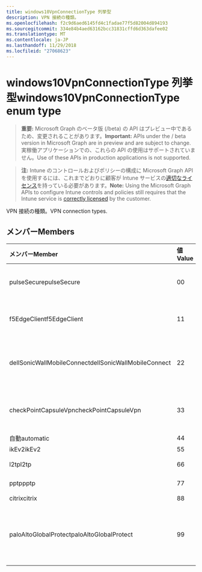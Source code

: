 ```yaml
---
title: windows10VpnConnectionType 列挙型
description: VPN 接続の種類。
ms.openlocfilehash: f2c9d6aed6145fd4c1fadae77f5d82004d894193
ms.sourcegitcommit: 334e84b4aed63162bcc31831cffd6d363dafee02
ms.translationtype: MT
ms.contentlocale: ja-JP
ms.lasthandoff: 11/29/2018
ms.locfileid: "27068623"
---
```

# <a name="windows10vpnconnectiontype-enum-type"></a><span data-ttu-id="cef45-103">windows10VpnConnectionType 列挙型</span><span class="sxs-lookup"><span data-stu-id="cef45-103">windows10VpnConnectionType enum type</span></span>

> <span data-ttu-id="cef45-104">**重要:** Microsoft Graph のベータ版 (/beta) の API はプレビュー中であるため、変更されることがあります。</span><span class="sxs-lookup"><span data-stu-id="cef45-104">**Important:** APIs under the / beta version in Microsoft Graph are in preview and are subject to change.</span></span> <span data-ttu-id="cef45-105">実稼働アプリケーションでの、これらの API の使用はサポートされていません。</span><span class="sxs-lookup"><span data-stu-id="cef45-105">Use of these APIs in production applications is not supported.</span></span>

> <span data-ttu-id="cef45-106">**注:** Intune のコントロールおよびポリシーの構成に Microsoft Graph API を使用するには、これまでどおりに顧客が Intune サービスの[適切なライセンス](https://go.microsoft.com/fwlink/?linkid=839381)を持っている必要があります。</span><span class="sxs-lookup"><span data-stu-id="cef45-106">**Note:** Using the Microsoft Graph APIs to configure Intune controls and policies still requires that the Intune service is [correctly licensed](https://go.microsoft.com/fwlink/?linkid=839381) by the customer.</span></span>

<span data-ttu-id="cef45-107">VPN 接続の種類。</span><span class="sxs-lookup"><span data-stu-id="cef45-107">VPN connection types.</span></span>
## <a name="members"></a><span data-ttu-id="cef45-108">メンバー</span><span class="sxs-lookup"><span data-stu-id="cef45-108">Members</span></span>
|<span data-ttu-id="cef45-109">メンバー</span><span class="sxs-lookup"><span data-stu-id="cef45-109">Member</span></span>|<span data-ttu-id="cef45-110">値</span><span class="sxs-lookup"><span data-stu-id="cef45-110">Value</span></span>|<span data-ttu-id="cef45-111">説明</span><span class="sxs-lookup"><span data-stu-id="cef45-111">Description</span></span>|
|:---|:---|:---|
|<span data-ttu-id="cef45-112">pulseSecure</span><span class="sxs-lookup"><span data-stu-id="cef45-112">pulseSecure</span></span>|<span data-ttu-id="cef45-113">0</span><span class="sxs-lookup"><span data-stu-id="cef45-113">0</span></span>|<span data-ttu-id="cef45-114">パルスをセキュリティで保護します。</span><span class="sxs-lookup"><span data-stu-id="cef45-114">Pulse Secure.</span></span>|
|<span data-ttu-id="cef45-115">f5EdgeClient</span><span class="sxs-lookup"><span data-stu-id="cef45-115">f5EdgeClient</span></span>|<span data-ttu-id="cef45-116">1</span><span class="sxs-lookup"><span data-stu-id="cef45-116">1</span></span>|<span data-ttu-id="cef45-117">F5 キーを押してエッジのクライアントです。</span><span class="sxs-lookup"><span data-stu-id="cef45-117">F5 Edge Client.</span></span>|
|<span data-ttu-id="cef45-118">dellSonicWallMobileConnect</span><span class="sxs-lookup"><span data-stu-id="cef45-118">dellSonicWallMobileConnect</span></span>|<span data-ttu-id="cef45-119">2</span><span class="sxs-lookup"><span data-stu-id="cef45-119">2</span></span>|<span data-ttu-id="cef45-120">Dell SonicWALL モバイル接続します。</span><span class="sxs-lookup"><span data-stu-id="cef45-120">Dell SonicWALL Mobile Connection.</span></span>|
|<span data-ttu-id="cef45-121">checkPointCapsuleVpn</span><span class="sxs-lookup"><span data-stu-id="cef45-121">checkPointCapsuleVpn</span></span>|<span data-ttu-id="cef45-122">3</span><span class="sxs-lookup"><span data-stu-id="cef45-122">3</span></span>|<span data-ttu-id="cef45-123">ポイント カプセル VPN を確認してください。</span><span class="sxs-lookup"><span data-stu-id="cef45-123">Check Point Capsule VPN.</span></span>|
|<span data-ttu-id="cef45-124">自動</span><span class="sxs-lookup"><span data-stu-id="cef45-124">automatic</span></span>|<span data-ttu-id="cef45-125">4</span><span class="sxs-lookup"><span data-stu-id="cef45-125">4</span></span>|<span data-ttu-id="cef45-126">自動</span><span class="sxs-lookup"><span data-stu-id="cef45-126">Automatic.</span></span>|
|<span data-ttu-id="cef45-127">ikEv2</span><span class="sxs-lookup"><span data-stu-id="cef45-127">ikEv2</span></span>|<span data-ttu-id="cef45-128">5</span><span class="sxs-lookup"><span data-stu-id="cef45-128">5</span></span>|<span data-ttu-id="cef45-129">IKEv2。</span><span class="sxs-lookup"><span data-stu-id="cef45-129">IKEv2.</span></span>|
|<span data-ttu-id="cef45-130">l2tp</span><span class="sxs-lookup"><span data-stu-id="cef45-130">l2tp</span></span>|<span data-ttu-id="cef45-131">6</span><span class="sxs-lookup"><span data-stu-id="cef45-131">6</span></span>|<span data-ttu-id="cef45-132">L2TP します。</span><span class="sxs-lookup"><span data-stu-id="cef45-132">L2TP.</span></span>|
|<span data-ttu-id="cef45-133">pptp</span><span class="sxs-lookup"><span data-stu-id="cef45-133">pptp</span></span>|<span data-ttu-id="cef45-134">7</span><span class="sxs-lookup"><span data-stu-id="cef45-134">7</span></span>|<span data-ttu-id="cef45-135">PPTP です。</span><span class="sxs-lookup"><span data-stu-id="cef45-135">PPTP.</span></span>|
|<span data-ttu-id="cef45-136">citrix</span><span class="sxs-lookup"><span data-stu-id="cef45-136">citrix</span></span>|<span data-ttu-id="cef45-137">8</span><span class="sxs-lookup"><span data-stu-id="cef45-137">8</span></span>|<span data-ttu-id="cef45-138">Citrix。</span><span class="sxs-lookup"><span data-stu-id="cef45-138">Citrix.</span></span>|
|<span data-ttu-id="cef45-139">paloAltoGlobalProtect</span><span class="sxs-lookup"><span data-stu-id="cef45-139">paloAltoGlobalProtect</span></span>|<span data-ttu-id="cef45-140">9</span><span class="sxs-lookup"><span data-stu-id="cef45-140">9</span></span>|<span data-ttu-id="cef45-141">パロアルトの Alto ネットワーク GlobalProtect。</span><span class="sxs-lookup"><span data-stu-id="cef45-141">Palo Alto Networks GlobalProtect.</span></span>|





